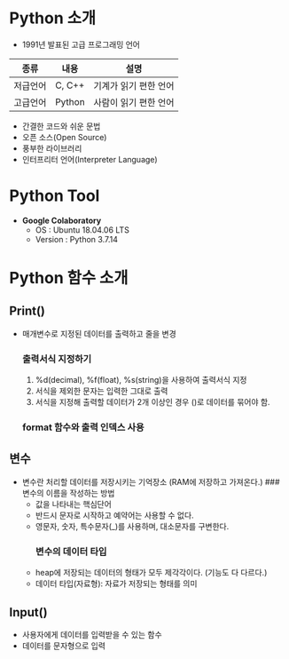 # Python 소개
* 1991년 발표된 고급 프로그래밍 언어
  
|종류|내용|설명|
|------|---|---|
|저급언어|C, C++|기계가 읽기 편한 언어
|고급언어|Python|사람이 읽기 편한 언어|
* 간결한 코드와 쉬운 문법
* 오픈 소스(Open Source)
* 풍부한 라이브러리
* 인터프리터 언어(Interpreter Language)

# Python Tool
* **Google Colaboratory**
  * OS : Ubuntu 18.04.06 LTS 
  * Version : Python 3.7.14

# Python 함수 소개
## Print()
* 매개변수로 지정된 데이터를 출력하고 줄을 변경
     ### 출력서식 지정하기
  1. %d(decimal), %f(float), %s(string)을 사용하여 출력서식 지정
  2. 서식을 제외한 문자는 입력한 그대로 출력
  3. 서식을 지정해 출력할 데이터가 2개 이상인 경우 ()로 데이터를 묶어야 함.
    ### format 함수와 출력 인덱스 사용

## 변수
* 변수란 처리할 데이터를 저장시키는 기억장소 (RAM에 저장하고 가져온다.)
      ### 변수의 이름을 작성하는 방법
  * 값을 나타내는 핵심단어
  * 반드시 문자로 시작하고 예약어는 사용할 수 없다.
  * 영문자, 숫자, 특수문자(_)를 사용하며, 대소문자를 구변한다.
    ### 변수의 데이터 타입
  * heap에 저장되는 데이터의 형태가 모두 제각각이다. (기능도 다 다르다.)
  * 데이터 타입(자료형): 자료가 저장되는 형태를 의미
  
## Input()
* 사용자에게 데이터를 입력받을 수 있는 함수
* 데이터를 문자형으로 입력
